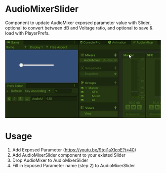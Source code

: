 # AudioMixerSlider
Component to update AudioMixer exposed parameter value with Slider, optional to convert between dB and Voltage ratio, and optional to save &amp; load with PlayerPrefs.

![](Preview.gif)

# Usage
1. Add Exposed Parameter (https://youtu.be/9tqi1aXlcpE?t=40)
2. Add AudioMixerSlider component to your existed Slider
3. Drop AudioMixer to AudioMixerSlider
4. Fill in Exposed Parameter name (step 2) to AudioMixerSlider
